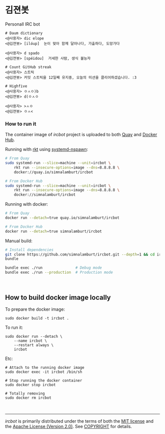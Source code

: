 김젼봇
========
Personall IRC bot
```console
# Daum dictionary
<@사용자> dic elope
<@김젼봇> [ilóup]  눈이 맞아 함께 달아나다, 가출하다, 도망가다

<@사용자> d spado
<@김젼봇> [spéidou]  거세한 사람, 생식 불능자

# Count GitHub streak
<@사용자> 스트릭
<@김젼봇> 커밋 스트릭을 12일째 유지중, 오늘의 미션을 클리어하셨습니다. :3

# Highfive
<@사용자> ㅇㅅㅇ)b
<@김젼봇> d(ㅇㅅㅇ

<@사용자> >ㅅㅇ
<@김젼봇> ㅇㅅ<
```

### How to run it
The container image of *ircbot* project is uploaded to both [Quay] and [Docker
Hub].

Running with [rkt] using [systemd-nspawn]:
```bash
# From Quay
sudo systemd-run --slice=machine --unit=ircbot \
    rkt run --insecure-options=image --dns=8.8.8.8 \
    docker://quay.io/simnalamburt/ircbot

# From Docker Hub
sudo systemd-run --slice=machine --unit=ircbot \
    rkt run --insecure-options=image --dns=8.8.8.8 \
    docker://simnalamburt/ircbot
```

Running with docker:
```bash
# From Quay
docker run --detach=true quay.io/simnalamburt/ircbot

# From Docker Hub
docker run --detach=true simnalamburt/ircbot
```

Manual build:
```bash
# Install dependencies
git clone https://github.com/simnalamburt/ircbot.git --depth=1 && cd ircbot
bundle

bundle exec ./run               # Debug mode
bundle exec ./run --production  # Production mode
```

<br>

How to build docker image locally
--------
To prepare the docker image:

```shell
sudo docker build -t ircbot .
```

To run it:

```shell
sudo docker run --detach \
    --name ircbot \
    --restart always \
    ircbot
```

Etc:

```shell
# Attach to the running docker image
sudo docker exec -it ircbot /bin/sh

# Stop running the docker container
sudo docker stop ircbot

# Totally removing
sudo docker rm ircbot
```

<br>

--------
*ircbot* is primarily distributed under the terms of both the [MIT license]
and the [Apache License (Version 2.0)]. See [COPYRIGHT] for details.

[Docker Hub]: https://hub.docker.com/r/simnalamburt/ircbot/
[Quay]: https://quay.io/repository/simnalamburt/ircbot
[rkt]: https://coreos.com/rkt
[systemd-nspawn]: https://www.freedesktop.org/software/systemd/man/systemd-nspawn.html
[MIT license]: LICENSE-MIT
[Apache License (Version 2.0)]: LICENSE-APACHE
[COPYRIGHT]: COPYRIGHT
